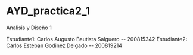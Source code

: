 # AYD_practica2_1


Analisis y Diseño 1


Estudiante1: Carlos Augusto Bautista Salguero -- 200815342
Estudiante2: Carlos Esteban Godinez Delgado   --	200819214
